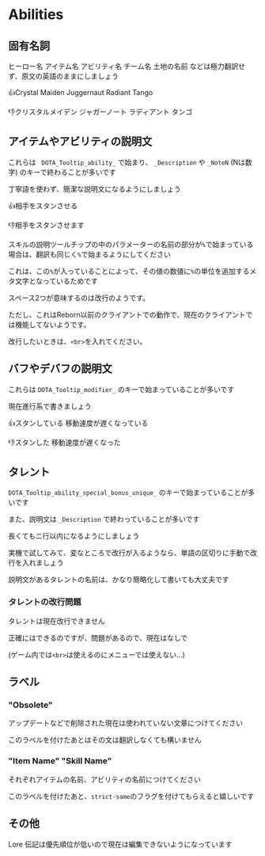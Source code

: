 # Abilities

## 固有名詞

ヒーロー名 アイテム名 アビリティ名 チーム名 土地の名前 などは極力翻訳せず、原文の英語のままにしましょう

👍Crystal Maiden Juggernaut Radiant Tango

👎クリスタルメイデン ジャガーノート ラディアント タンゴ

## アイテムやアビリティの説明文

これらは ` DOTA_Tooltip_ability_` で始まり、 `_Description` や `_NoteN` (Nは数字) のキーで終わることが多いです

丁寧語を使わず、簡潔な説明文になるようにしましょう

👍相手をスタンさせる

👎相手をスタンさせます

スキルの説明ツールチップの中のパラメーターの名前の部分が`%`で始まっている場合は、翻訳も同じく`%`で始まるようにしてください

これは、この`%`が入っていることによって、その値の数値に`%`の単位を追加するメタ文字となっているためです

スペース2つが意味するのは改行のようです。

ただし、これはReborn以前のクライアントでの動作で、現在のクライアントでは機能してないようです。

改行したいときは、`<br>`を入れてください。

## バフやデバフの説明文

これらは `DOTA_Tooltip_modifier_` のキーで始まっていることが多いです

現在進行系で書きましょう

👍スタンしている 移動速度が遅くなっている

👎スタンした 移動速度が遅くなった

## タレント

`DOTA_Tooltip_ability_special_bonus_unique_` のキーで始まっていることが多いです

また、説明文は `_Description` で終わっていることが多いです

長くてもニ行以内になるようにしましょう

実機で試してみて、変なところで改行が入るようなら、単語の区切りに手動で改行を入れましょう

説明文があるタレントの名前は、かなり簡略化して書いても大丈夫です

### タレントの改行問題
タレントは現在改行できません

正確にはできるのですが、問題があるので、現在はなしで

(ゲーム内では`<br>`は使えるのにメニューでは使えない…)




## ラベル

### "Obsolete"

アップデートなどで削除された現在は使われていない文章につけてください

このラベルを付けたあとはその文は翻訳しなくても構いません

### "Item Name" "Skill Name"

それぞれアイテムの名前、アビリティの名前につけてください

このラベルを付けたあと、`strict-same`のフラグを付けてもらえると嬉しいです

## その他

Lore 伝記は優先順位が低いので現在は編集できないようになっています